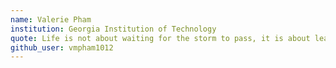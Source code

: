 ```yaml
---
name: Valerie Pham
institution: Georgia Institution of Technology 
quote: Life is not about waiting for the storm to pass, it is about learning to dance in the rain.
github_user: vmpham1012
---
```

